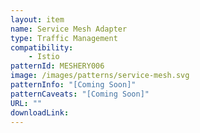 ```yaml
---
layout: item
name: Service Mesh Adapter
type: Traffic Management
compatibility:
    - Istio
patternId: MESHERY006
image: /images/patterns/service-mesh.svg
patternInfo: "[Coming Soon]"
patternCaveats: "[Coming Soon]"
URL: ""
downloadLink: 
---
```

    